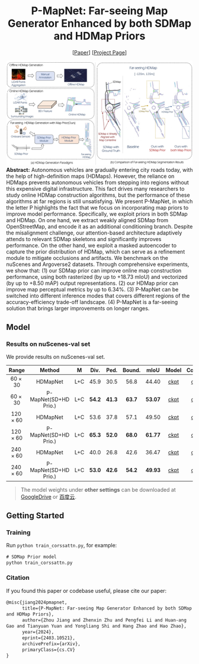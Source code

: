 <div align="center">
<h1>P-MapNet: Far-seeing Map Generator Enhanced by both SDMap and HDMap Priors </h1>
  
[[Paper](https://arxiv.org/pdf/2403.10521.pdf)]   [[Project Page](https://jike5.github.io/P-MapNet/)]

</div >

![visualization](figs/teaser.jpg)
**Abstract:**
Autonomous vehicles are gradually entering city roads today, with the help of high-definition maps (HDMaps). However, the reliance on HDMaps prevents autonomous vehicles from stepping into regions without this expensive digital infrastructure. This fact drives many researchers to study online HDMap construction algorithms, but the performance of these algorithms at far regions is still unsatisfying. We present P-MapNet, in which the letter P highlights the fact that we focus on incorporating map priors to improve model performance. Specifically, we exploit priors in both SDMap and HDMap. On one hand, we extract weakly aligned SDMap from OpenStreetMap, and encode it as an additional conditioning branch. Despite the misalignment challenge, our attention-based architecture adaptively attends to relevant SDMap skeletons and significantly improves performance. On the other hand, we exploit a masked autoencoder to capture the prior distribution of HDMap, which can serve as a refinement module to mitigate occlusions and artifacts. We benchmark on the nuScenes and Argoverse2 datasets.
Through comprehensive experiments, we show that: (1) our SDMap prior can improve online map construction performance, using both rasterized (by up to +18.73 mIoU) and vectorized (by up to +8.50 mAP) output representations. (2) our HDMap prior can improve map perceptual metrics by up to 6.34%. (3)
P-MapNet can be switched into different inference modes that covers different regions of the accuracy-efficiency trade-off landscape. (4) P-MapNet is a far-seeing solution that brings larger improvements on longer ranges. 

## Model

### Results on nuScenes-val set
We provide results on nuScenes-val set.

|    Range    |  Method   |  M  |   Div.   |   Ped.   |  Bound.  |   mIoU    |   Model    |   Config    |
|:-----------:|:--------:|:---:|:---:|:---:|:-----:|:--------:|:--------:|:--------:|
|  60 × 30 | HDMapNet | L+C | 45.9 | 30.5 | 56.8 | 44.40 | [ckpt](https://drive.google.com/file/d/1yYCRk_as7Vhvi_rL5BxqVrmEf_u7mB3b/view?usp=drive_link) | [cfg](config/nusc/baseline/baseline_60m.py) | 
|  60 × 30 | P-MapNet(SD+HD Prio.) | L+C | **54.2** | **41.3** | **63.7** | **53.07** | [ckpt](https://drive.google.com/file/d/1hr9QNRDOWmiqZcW2L5WY_o_0aIZFIo0W/view?usp=drive_link) | [cfg](config/nusc/hd_prior/hd_60m.py) | 
|  120 × 60 | HDMapNet | L+C | 53.6   |   37.8   |   57.1   |   49.50 | [ckpt](https://drive.google.com/file/d/1L_3whc53FmEdGh8Fn1EVS7xquX0_xHZJ/view?usp=drive_link) | [cfg](config/nusc/baseline/baseline_120m.py) | 
|  120 × 60 | P-MapNet(SD+HD Prio.) | L+C | **65.3** | **52.0** | **68.0** | **61.77** | [ckpt](https://drive.google.com/file/d/1MG10vfqFDnf4sYiDqdO2274LlQB670ne/view?usp=drive_link) | [cfg](config/nusc/hd_prior/hd_120m.py) | 
|  240 × 60 | HDMapNet | L+C | 40.0   |   26.8   |   42.6   |   36.47 | [ckpt](https://drive.google.com/file/d/1oKjYPXVxu0MwDzrOJ97r-0b2GBnKxK12/view?usp=drive_link) | [cfg](config/nusc/baseline/baseline_240m.py) | 
|  240 × 60 | P-MapNet(SD+HD Prio.) | L+C | **53.0** | **42.6** | **54.2** | **49.93** | [ckpt](https://drive.google.com/file/d/1lcA9U9oWKYM9X20gblBaG16I2DBLt2yU/view?usp=drive_link) | [cfg](config/nusc/hd_prior/hd_240m.py) | 

> The model weights under **other settings** can be downloaded at [GoogleDrive](https://drive.google.com/drive/folders/1P6LuhsHy3yy4sGwlDCGT9tjVzYpcaqEb?usp=drive_link) or [百度云](https://pan.baidu.com/s/1OVI3aWgOGGg6_iGCs_gxDg?pwd=65aa).

## Getting Started
### Training

Run `python train_corssattn.py`, for example:

```
# SDMap Prior model
python train_corssattn.py
```


### Citation
If you found this paper or codebase useful, please cite our paper:
```
@misc{jiang2024pmapnet,
      title={P-MapNet: Far-seeing Map Generator Enhanced by both SDMap and HDMap Priors}, 
      author={Zhou Jiang and Zhenxin Zhu and Pengfei Li and Huan-ang Gao and Tianyuan Yuan and Yongliang Shi and Hang Zhao and Hao Zhao},
      year={2024},
      eprint={2403.10521},
      archivePrefix={arXiv},
      primaryClass={cs.CV}
}
```

